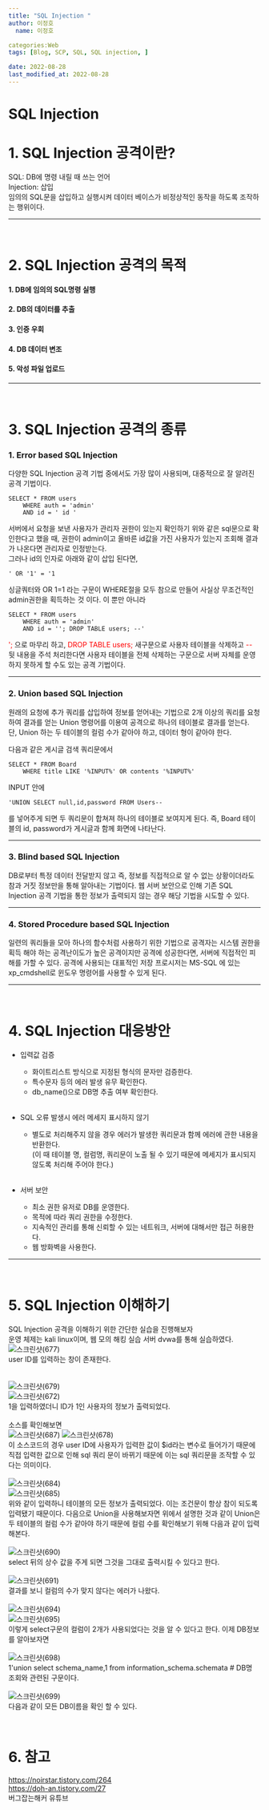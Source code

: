 ```yaml
---
title: "SQL Injection "
author: 이정호 
  name: 이정호

categories:Web
tags: [Blog, SCP, SQL, SQL injection, ] 

date: 2022-08-28
last_modified_at: 2022-08-28
---
```



SQL Injection  
=============
# 1. SQL Injection 공격이란?  

SQL: DB에 명령 내릴 때 쓰는 언어  
Injection: 삽입  
임의의 SQL문을 삽입하고 실행시켜 데이터 베이스가 비정상적인 동작을 하도록
조작하는 행위이다.   

***
<br>

# 2. SQL Injection 공격의 목적

#### 1. DB에 임의의 SQL명령 실행
#### 2. DB의 데이터를 추출
#### 3. 인증 우회 
#### 4. DB 데이터 변조
#### 5. 악성 파일 업로드
***
<br>

# 3. SQL Injection 공격의 종류

### 1. Error based SQL Injection   
다양한 SQL Injection 공격 기법 중에서도 가장 많이 사용되며, 대중적으로 잘 알려진 공격 기법이다.
```
SELECT * FROM users
	WHERE auth = 'admin'
	AND id = ' id '
```
서버에서 요청을 보낸 사용자가 관리자 권한이 있는지 확인하기 위와 같은 sql문으로 확인한다고 했을 때,
권한이 admin이고 올바른 id값을 가진 사용자가 있는지 조회해 결과가 나온다면 관리자로 인정받는다.    
그러나 id의 인자로 아래와 같이 삽입 된다면,
```
' OR '1' = '1
```
싱글쿼터와 OR 1=1 라는 구문이 WHERE절을 모두 참으로 만들어 사실상 무조건적인 admin권한을 획득하는 것 이다.
이 뿐만 아니라
```
SELECT * FROM users
	WHERE auth = 'admin'
	AND id = ''; DROP TABLE users; --'   
````    
<span style="color:red">';</span>
 으로 마무리 하고, <span style="color:red">DROP TABLE users;</span> 새구문으로 사용자 테이블을 삭제하고 <span style="color:red">--</span> 뒷 내용을 주석 처리한다면
사용자 테이블을 전체 삭제하는 구문으로 서버 자체를 운영하지 못하게 할 수도 있는 공격 기법이다.
***
### 2. Union based SQL Injection
원래의 요청에 추가 쿼리를 삽입하여 정보를 얻어내는 기법으로 
2개 이상의 쿼리를 요청하여 결과를 얻는 Union 명령어를 이용여 공격으로 하나의 테이블로 결과를 얻는다.  
단, Union 하는 두 테이블의 컬럼 수가 같아야 하고, 데이터 형이 같아야 한다.

다음과 같은 게시글 검색 쿼리문에서
```
SELECT * FROM Board 
	WHERE title LIKE '%INPUT%' OR contents '%INPUT%'
```
INPUT 안에
```
'UNION SELECT null,id,password FROM Users--    
```
를 넣어주게 되면 두 쿼리문이 합쳐져 하나의 테이블로 보여지게 된다.
즉, Board 테이블의 id, password가 게시글과 함께 화면에 나타난다.
***

### 3. Blind based SQL Injection   
DB로부터 특정 데이터 전달받지 않고 즉, 정보를 직접적으로 알 수 없는 상황이더라도 참과 거짓 정보만을 통해 알아내는 기법이다.
웹 서버 보안으로 인해 기존 SQL Injection 공격 기법을 통한 정보가 출력되지 않는 경우 해당 기법을 시도할 수 있다.
***

### 4. Stored Procedure based SQL Injection   
일련의 쿼리들을 모아 하나의 함수처럼 사용하기 위한 기법으로 공격자는 시스템 권한을 획득 해야 하는 
공격난이도가 높은 공격이지만 공격에 성공한다면, 서버에 직접적인 피해를 가할 수 있다.
공격에 사용되는 대표적인 저장 프로시저는 MS-SQL 에 있는 xp_cmdshell로 윈도우 명령어를 사용할 수 있게 된다.
***

<br>

# 4. SQL Injection 대응방안

* 입력값 검증   
   * 화이트리스트 방식으로 지정된 형식의 문자만 검증한다.
   * 특수문자 등의 에러 발생 유무 확인한다.  
   * db_name()으로 DB명 추출 여부 확인한다.
   
   <br>

* SQL 오류 발생시 에러 메세지 표시하지 않기
  * 별도로 처리해주지 않을 경우 에러가 발생한 쿼리문과 함께 에러에 관한 내용을 반환한다.    
   (이 때 테이블 명, 컬럼명, 쿼리문이 노출 될 수 있기 때문에 메세지가 표시되지 않도록 처리해 주어야 한다.)  
    <br>

* 서버 보안   
   * 최소 권한 유저로 DB를 운영한다.   
   * 목적에 따라 쿼리 권한을 수정한다.   
   * 지속적인 관리를 통해 신뢰할 수 있는 네트워크, 서버에 대해서만 접근 허용한다.
   * 웹 방화벽을 사용한다.   
--------------------------

<br>

# 5. SQL Injection 이해하기
SQL Injection 공격을 이해하기 위한 간단한 실습을 진행해보자  
운영 체제는 kali linux이며, 웹 모의 해킹 실습 서버 dvwa를 통해 실습하였다.        
![스크린샷(677)](https://user-images.githubusercontent.com/102301788/187028966-6c569fdc-9922-4aae-acb0-db6b717840b8.png)   
user ID를 입력하는 창이 존재한다.      
<br>    
![스크린샷(679)](https://user-images.githubusercontent.com/102301788/187028981-a57cb4c3-bc6d-4eef-bf7b-a2c3743ff0d6.png)  
![스크린샷(672)](https://user-images.githubusercontent.com/102301788/187028985-b79ebf8b-09c2-403e-ad88-d36281515c37.png)   
1을 입력하였더니 ID가 1인 사용자의 정보가 출력되었다.   
<br>
소스를 확인해보면   
![스크린샷(687)](https://user-images.githubusercontent.com/102301788/187029208-95fc44f1-cf90-4c2f-adee-fe41a06040d4.png)
![스크린샷(678)](https://user-images.githubusercontent.com/102301788/187029256-5fe03a93-ba42-4d5c-92bb-0e353478b4cd.png)   
이 소스코드의 경우 user ID에 사용자가 입력한 값이
$id라는 변수로 들어가기 때문에 직접 입력한 값으로 인해 sql 쿼리 문이 바뀌기 때문에 이는 sql 쿼리문을 조작할 수 있다는 의미이다.    
<br>
![스크린샷(684)](https://user-images.githubusercontent.com/102301788/187029014-a2be982b-a021-4456-8c81-e3cac8a76cd0.png)  
![스크린샷(685)](https://user-images.githubusercontent.com/102301788/187029016-94a548ec-c90e-4f8d-bd8c-297e1c1f1984.png)   
위와 같이 입력하니 테이블의 모든 정보가 출력되었다. 이는 조건문이 항상 참이 되도록 입력됐기 때문이다. 다음으로 Union을 사용해보자면 위에서 설명한 것과 같이 Union은 두 테이블의 컬럼 수가 같아야 하기 때문에 컬럼 수를 확인해보기 위해 다음과 같이 입력해본다.    
<br>
![스크린샷(690)](https://user-images.githubusercontent.com/102301788/187029832-e51a942c-e774-49d6-b818-d6a0e66b2714.png)   
select 뒤의 상수 값을 주게 되면 그것을 그대로 출력시킬 수 있다고 한다. 
<br>  
![스크린샷(691)](https://user-images.githubusercontent.com/102301788/187029955-a04f9230-c044-474e-a61e-8dbd61eecd8b.png)   
결과를 보니 컬럼의 수가 맞지 않다는 에러가 나왔다.    
<br>
![스크린샷(694)](https://user-images.githubusercontent.com/102301788/187030045-9e3b876b-a64b-47ff-9994-5383a4ecd622.png)    
![스크린샷(695)](https://user-images.githubusercontent.com/102301788/187030051-731fdf6b-6a6c-4250-aa6e-447e6a29be75.png)    
이렇게 select구문의 컬럼이 2개가 사용되었다는 것을 알 수 있다고 한다. 이제 DB정보를 알아보자면   
<br>
![스크린샷(698)](https://user-images.githubusercontent.com/102301788/187030394-29a70fad-9ee1-4552-8967-b5a8dfff31fe.png)     
1'union select schema_name,1 from information_schema.schemata #
DB명 조회와 관련된 구문이다.     
<br>
![스크린샷(699)](https://user-images.githubusercontent.com/102301788/187030406-832fbbc0-3d11-4fd7-9fe9-3a4aa197c9b6.png)   
다음과 같이 모든 DB이름을 확인 할 수 있다.

<br>

# 6. 참고
https://noirstar.tistory.com/264   
https://doh-an.tistory.com/27   
버그잡는해커 유튜브

